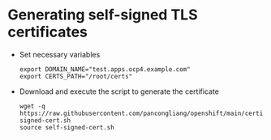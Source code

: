 # Generating self-signed TLS certificates

* Set necessary variables
  ```
  export DOMAIN_NAME="test.apps.ocp4.example.com"
  export CERTS_PATH="/root/certs"
  ```
  
* Download and execute the script to generate the certificate
  ```
  wget -q https://raw.githubusercontent.com/pancongliang/openshift/main/certificate/self-signed-cert.sh
  source self-signed-cert.sh
  ```
